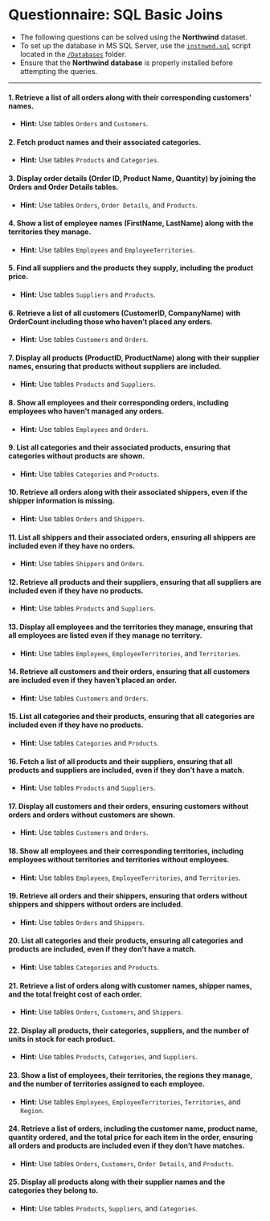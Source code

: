 # **Questionnaire: SQL Basic Joins**

- The following questions can be solved using the **Northwind** dataset.
- To set up the database in MS SQL Server, use the [`instnwnd.sql`](https://github.com/mayur-de/My_SQL_Portfolio/blob/1c111be7a93d6c07b3bb2d844c94e603566849ec/Databases/instnwnd%20(Azure%20SQL%20Database).sql) script located in the [`/Databases`](https://github.com/mayur-de/My_SQL_Portfolio/tree/1c111be7a93d6c07b3bb2d844c94e603566849ec/Databases) folder.
- Ensure that the **Northwind database** is properly installed before attempting the queries.
---

#### 1. Retrieve a list of all orders along with their corresponding customers' names.
  - **Hint:** Use tables `Orders` and `Customers`.

#### 2. Fetch product names and their associated categories.
  - **Hint:** Use tables `Products` and `Categories`.

#### 3. Display order details (Order ID, Product Name, Quantity) by joining the Orders and Order Details tables.
  - **Hint:** Use tables `Orders`, `Order Details`, and `Products`.

#### 4. Show a list of employee names (FirstName, LastName) along with the territories they manage.
  - **Hint:** Use tables `Employees` and `EmployeeTerritories`.

#### 5. Find all suppliers and the products they supply, including the product price.
  - **Hint:** Use tables `Suppliers` and `Products`.

#### 6. Retrieve a list of all customers (CustomerID, CompanyName) with OrderCount including those who haven’t placed any orders.
  - **Hint:** Use tables `Customers` and `Orders`.

#### 7. Display all products (ProductID, ProductName) along with their supplier names, ensuring that products without suppliers are included.
  - **Hint:** Use tables `Products` and `Suppliers`.

#### 8. Show all employees and their corresponding orders, including employees who haven’t managed any orders.
  - **Hint:** Use tables `Employees` and `Orders`.

#### 9. List all categories and their associated products, ensuring that categories without products are shown.
  - **Hint:** Use tables `Categories` and `Products`.

#### 10. Retrieve all orders along with their associated shippers, even if the shipper information is missing.
  - **Hint:** Use tables `Orders` and `Shippers`.

#### 11. List all shippers and their associated orders, ensuring all shippers are included even if they have no orders.
  - **Hint:** Use tables `Shippers` and `Orders`.

#### 12. Retrieve all products and their suppliers, ensuring that all suppliers are included even if they have no products.
  - **Hint:** Use tables `Products` and `Suppliers`.

#### 13. Display all employees and the territories they manage, ensuring that all employees are listed even if they manage no territory.
  - **Hint:** Use tables `Employees`, `EmployeeTerritories`, and `Territories`.

#### 14. Retrieve all customers and their orders, ensuring that all customers are included even if they haven’t placed an order.
  - **Hint:** Use tables `Customers` and `Orders`.

#### 15. List all categories and their products, ensuring that all categories are included even if they have no products.
  - **Hint:** Use tables `Categories` and `Products`.

#### 16. Fetch a list of all products and their suppliers, ensuring that all products and suppliers are included, even if they don’t have a match.
  - **Hint:** Use tables `Products` and `Suppliers`.

#### 17. Display all customers and their orders, ensuring customers without orders and orders without customers are shown.
  - **Hint:** Use tables `Customers` and `Orders`.

#### 18. Show all employees and their corresponding territories, including employees without territories and territories without employees.
  - **Hint:** Use tables `Employees`, `EmployeeTerritories`, and `Territories`.

#### 19. Retrieve all orders and their shippers, ensuring that orders without shippers and shippers without orders are included.
  - **Hint:** Use tables `Orders` and `Shippers`.

#### 20. List all categories and their products, ensuring all categories and products are included, even if they don’t have a match.
  - **Hint:** Use tables `Categories` and `Products`.

#### 21. Retrieve a list of orders along with customer names, shipper names, and the total freight cost of each order.
  - **Hint:** Use tables `Orders`, `Customers`, and `Shippers`.

#### 22. Display all products, their categories, suppliers, and the number of units in stock for each product.
  - **Hint:** Use tables `Products`, `Categories`, and `Suppliers`.

#### 23. Show a list of employees, their territories, the regions they manage, and the number of territories assigned to each employee.
  - **Hint:** Use tables `Employees`, `EmployeeTerritories`, `Territories`, and `Region`.

#### 24. Retrieve a list of orders, including the customer name, product name, quantity ordered, and the total price for each item in the order, ensuring all orders and products are included even if they don’t have matches.
  - **Hint:** Use tables `Orders`, `Customers`, `Order Details`, and `Products`.

#### 25. Display all products along with their supplier names and the categories they belong to.
  - **Hint:** Use tables `Products`, `Suppliers`, and `Categories`.
